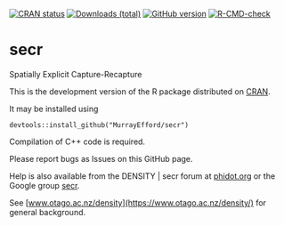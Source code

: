 <!-- badges: start -->
[![CRAN status](https://www.r-pkg.org/badges/version/secr)](https://cran.r-project.org/package=secr)
[![Downloads (total)](https://cranlogs.r-pkg.org/badges/grand-total/secr)](https://www.r-pkg.org/pkg/secr)
[![GitHub version](https://img.shields.io/badge/devel%20version-1.2.0-yellow.svg)](https://github.com/secr)
[![R-CMD-check](https://github.com/MurrayEfford/secr/actions/workflows/R-CMD-check.yaml/badge.svg)](https://github.com/MurrayEfford/secr/actions/workflows/R-CMD-check.yaml)
<!-- badges: end -->

# secr
Spatially Explicit Capture-Recapture

This is the development version of the R package distributed on [CRAN](https://CRAN.R-project.org/package=secr). 

It may be installed using
```
devtools::install_github("MurrayEfford/secr")
```

Compilation of C++ code is required.

Please report bugs as Issues on this GitHub page. 

Help is also available from the
DENSITY | secr forum at [phidot.org](http://www.phidot.org/forum/index.php) or the Google group [secr](https://groups.google.com/g/secrgroup).

See [www.otago.ac.nz/density](https://www.otago.ac.nz/density/) for general background.
